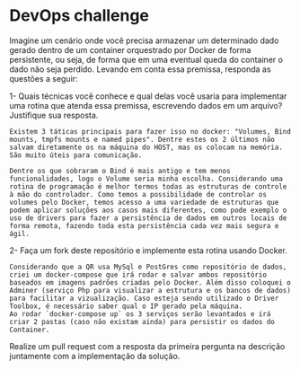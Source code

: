 # DevOps challenge

Imagine um cenário onde você precisa armazenar um determinado dado gerado dentro de um container orquestrado por Docker de forma persistente, ou seja, de forma que em uma eventual queda do container o dado não seja perdido. Levando em conta essa premissa, responda as questões a seguir:

1- Quais técnicas você conhece e qual delas você usaria para implementar uma rotina que atenda essa premissa, escrevendo dados em um arquivo? Justifique sua resposta.

    Existem 3 táticas principais para fazer isso no docker: "Volumes, Bind mounts, tmpfs mounts e named pipes". Dentre estes os 2 últimos não salvam diretamente os na máquina do HOST, mas os colocam na memória. São muito úteis para comunicação. 

    Dentre os que sobraram o Bind é mais antigo e tem menos funcionalidades, logo o Volume seria minha escolha. Considerando uma rotina de programação é melhor termos todas as estruturas de controle à mão do controlador. Como temos a possibilidade de controlar os volumes pelo Docker, temos acesso a uma variedade de estruturas que podem aplicar soluções aos casos mais diferentes, como pode exemplo o uso de drivers para fazer a persistência de dados em outros locais de forma remota, fazendo toda esta persistência cada vez mais segura e ágil.

2- Faça um fork deste repositório e implemente esta rotina usando Docker. 

    Considerando que a QR usa MySql e PostGres como repositório de dados, criei um docker-compose que irá rodar e salvar ambos repositório baseados em imagens padrões criadas pelo Docker. Além disso coloquei o Adminer (serviço Php para visualizar a estrutura e os bancos de dados) para facilitar a vizualização. Caso esteja sendo utilizado o Driver Toolbox, é necessário saber qual o IP gerado pela máquina. 
    Ao rodar `docker-compose up` os 3 serviços serão levantados e irá criar 2 pastas (caso não existam ainda) para persistir os dados do Container.

Realize um pull request com a resposta da primeira pergunta na descrição juntamente com a implementação da solução.
